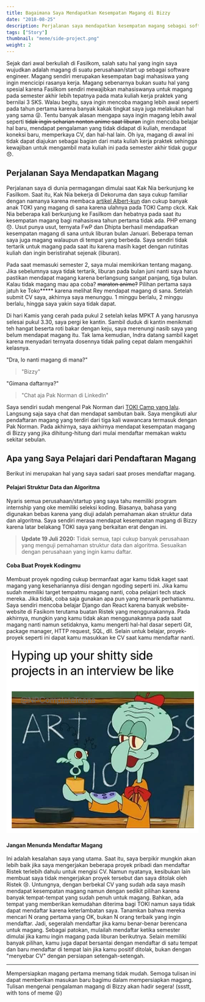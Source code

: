 ```yaml
---
title: Bagaimana Saya Mendapatkan Kesempatan Magang di Bizzy
date: "2018-08-25"
description: Perjalanan saya mendapatkan kesempatan magang sebagai software engineer yang pada akhirnya mengantarkan saya ke Bizzy.
tags: ["Story"]
thumbnail: "meme/side-project.png"
weight: 2
---
```


Sejak dari awal berkuliah di Fasilkom, salah satu hal yang ingin saya wujudkan adalah magang di suatu perusahaan/start up sebagai software engineer. Magang sendiri merupakan kesempatan bagi mahasiswa yang ingin mencicipi rasanya kerja. Magang sebenarnya bukan suatu hal yang spesial karena Fasilkom sendiri mewajibkan mahasiswanya untuk magang pada semester akhir lebih tepatnya pada mata kuliah kerja praktek yang bernilai 3 SKS. Walau begitu, saya ingin mencoba magang lebih awal seperti pada tahun pertama karena banyak kakak tingkat saya juga melakukan hal yang sama 😜. Tentu banyak alasan mengapa saya ingin magang lebih awal seperti ~~tidak ingin seharian nonton anime saat liburan~~ ingin mencoba belajar hal baru, mendapat pengalaman yang tidak didapat di kuliah, mendapat koneksi baru, memperkaya CV, dan hal-hal lain. Oh iya, magang di awal ini tidak dapat diajukan sebagai bagian dari mata kuliah kerja praktek sehingga kewajiban untuk mengambil mata kuliah ini pada semester akhir tidak gugur 😞.

## Perjalanan Saya Mendapatkan Magang

Perjalanan saya di dunia permagangan dimulai saat Kak Nia berkunjung ke Fasilkom. Saat itu, Kak Nia bekerja di Dekoruma dan saya cukup familiar dengan namanya karena membaca [artikel Albert-kun](https://medium.com/@albertusangga/freshman-software-engineering-internship-experience-at-stoqo-part-1-5a4dd7c8cffa) dan cukup banyak anak TOKI yang magang di sana karena ulahnya pada TOKI Camp ckck. Kak Nia beberapa kali berkunjung ke Fasilkom dan hebatnya pada saat itu kesempatan magang bagi mahasiswa tahun pertama tidak ada. PHP emang 😞. Usut punya usut, ternyata FwP dan Dhipta berhasil mendapatkan kesempatan magang di sana untuk liburan bulan Januari. Beberapa teman saya juga magang walaupun di tempat yang berbeda. Saya sendiri tidak tertarik untuk magang pada saat itu karena masih kaget dengan rutinitas kuliah dan ingin beristirahat sejenak (liburan).

Pada saat memasuki semester 2, saya mulai memikirkan tentang magang. Jika sebelumnya saya tidak tertarik, liburan pada bulan juni nanti saya harus pastikan mendapat magang karena berlangsung sangat panjang, tiga bulan. Kalau tidak magang mau apa coba? ~~maraton anime?~~ Pilihan pertama saya jatuh ke Toko\*\*\*\*\* karena melihat Rey mendapat magang di sana. Setelah submit CV saya, akhirnya saya menunggu. 1 minggu berlalu, 2 minggu berlalu, hingga saya yakin saya tidak dapat.

Di hari Kamis yang cerah pada pukul 2 setelah kelas MPKT A yang harusnya selesai pukul 3.30, saya pergi ke kantin. Sambil duduk di kantin menikmati teh hangat beserta roti bakar dengan keju, saya merenungi nasib saya yang belum mendapat magang itu. Tak lama kemudian, Indra datang sambil kaget karena menyadari ternyata dosennya tidak paling cepat dalam mengakhiri kelasnya.

"Dra, lo nanti magang di mana?"

<blockquote>"Bizzy"</blockquote>

"Gimana daftarnya?"

<blockquote>"Chat aja Pak Norman di LinkedIn"</blockquote>

Saya sendiri sudah mengenal Pak Norman dari [TOKI Camp yang lalu](https://fairuzi10.github.io/blog/toki-camp-2018/). Langsung saja saya chat dan mendapat sambutan baik. Saya mengikuti alur pendaftaran magang yang terdiri dari tiga kali wawancara termasuk dengan Pak Norman. Pada akhirnya, saya akhirnya mendapat kesempatan magang di Bizzy yang jika dihitung-hitung dari mulai mendaftar memakan waktu sekitar sebulan.

## Apa yang Saya Pelajari dari Pendaftaran Magang

Berikut ini merupakan hal yang saya sadari saat proses mendaftar magang.

#### Pelajari Struktur Data dan Algoritma

Nyaris semua perusahaan/startup yang saya tahu memiliki program internship yang oke memiliki seleksi koding. Biasanya, bahasa yang digunakan bebas karena yang diuji adalah pemahaman akan struktur data dan algoritma. Saya sendiri merasa mendapat kesempatan magang di Bizzy karena latar belakang TOKI saya yang berkaitan erat dengan ini.

<blockquote>
  <strong>Update 19 Juli 2020:</strong> Tidak semua, tapi cukup banyak perusahaan yang menguji pemahaman struktur data dan algoritma. Sesuaikan dengan perusahaan yang ingin kamu daftar.
</blockquote>

#### Coba Buat Proyek Kodingmu

Membuat proyek ngoding cukup bermanfaat agar kamu tidak kaget saat magang yang kesehariannya diisi dengan ngoding seperti ini. Jika kamu sudah memiliki target tempatmu magang nanti, coba pelajari tech stack mereka. Jika tidak, coba saja gunakan apa pun yang menarik perhatianmu. Saya sendiri mencoba belajar Django dan React karena banyak website-website di Fasikom terutama buatan Ristek yang menggunakannya. Pada akhirnya, mungkin yang kamu tidak akan menggunakannya pada saat magang nanti namun setidaknya, kamu mengerti hal-hal dasar seperti Git, package manager, HTTP request, SQL, dll. Selain untuk belajar, proyek-proyek seperti ini dapat kamu masukkan ke CV saat kamu mendaftar nanti.

![Proyek Ngoding Pribadi](meme/side-project.png)

#### Jangan Menunda Mendaftar Magang

Ini adalah kesalahan saya yang utama. Saat itu, saya berpikir mungkin akan lebih baik jika saya mengerjakan beberapa proyek pribadi dan mendaftar Ristek terlebih dahulu untuk mengisi CV. Namun nyatanya, kesibukan lain membuat saya tidak mengerjakan proyek tersebut dan saya ditolak oleh Ristek 😢. Untungnya, dengan berbekal CV yang sudah ada saya masih mendapat kesempatan magang namun dengan sedikit pilihan karena banyak tempat-tempat yang sudah penuh untuk magang. Bahkan, ada tempat yang memberikan kemudahan diterima bagi TOKI namun saya tidak dapat mendaftar karena keterlambatan saya. Tanamkan bahwa mereka mencari N orang pertama yang OK, bukan N orang terbaik yang ingin mendaftar. Jadi, segeralah mendaftar jika kamu benar-benar berencana untuk magang. Sebagai patokan, mulailah mendaftar ketika semester dimulai jika kamu ingin magang pada liburan berikutnya. Selain memiliki banyak pilihan, kamu juga dapat bersantai dengan mendaftar di satu tempat dan baru mendaftar di tempat lain jika kamu positif ditolak, bukan dengan "menyebar CV" dengan persiapan setengah-setengah.

<hr class="section-divider" />

Mempersiapkan magang pertama memang tidak mudah. Semoga tulisan ini dapat memberikan masukan baru bagimu dalam mempersiapkan magang. Tulisan mengenai pengalaman magang di Bizzy akan hadir segera! (ssstt, with tons of meme 😜)
